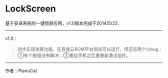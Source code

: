 LockScreen
==========

基于安卓系统的一键锁屏应用，v1.0版本完成于2014/5/22.

---

v1.0：

>初步实现锁屏功能，在百度云ROM平台测试可以运行，但还有两个小bug：①有个报错没有解决；②重启手机之后要重新激活组件。

---

作者：PianoCat